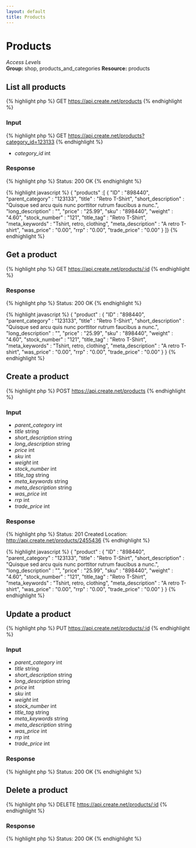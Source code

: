 ```yaml
---
layout: default
title: Products
---
```


Products
=============

*Access Levels*    
__Group:__ shop, products_and_categories
__Resource:__ products

List all products
-------------------

{% highlight php %}
GET 	https://api.create.net/products
{% endhighlight %}

### Input

{% highlight php %}
GET 	https://api.create.net/products?category_id=123133
{% endhighlight %}

* *category_id* int

### Response

{% highlight php %}
Status: 200 OK
{% endhighlight %}

{% highlight javascript %}
{ "products" :[ 
	{
		"ID" : "898440",
		"parent_category" : "123133",
		"title" : "Retro T-Shirt",
		"short_description" : "Quisque sed arcu quis nunc porttitor rutrum faucibus a nunc.",
		"long_description" : "",
		"price" : "25.99",
		"sku" : "898440",
		"weight" : "4.60",
		"stock_number" : "121",
		"title_tag" : "Retro T-Shirt",
		"meta_keywords" : "Tshirt, retro, clothing",
		"meta_description" : "A retro T-shirt",
		"was_price" : "0.00",
		"rrp" : "0.00",
		"trade_price" : "0.00"
	}
]}
{% endhighlight %}

Get a product
----------

{% highlight php %}
GET 	https://api.create.net/products/:id
{% endhighlight %}

### Response

{% highlight php %}
Status: 200 OK
{% endhighlight %}

{% highlight javascript %}
{ "product" : 
	{
		"ID" : "898440",
		"parent_category" : "123133",
		"title" : "Retro T-Shirt",
		"short_description" : "Quisque sed arcu quis nunc porttitor rutrum faucibus a nunc.",
		"long_description" : "",
		"price" : "25.99",
		"sku" : "898440",
		"weight" : "4.60",
		"stock_number" : "121",
		"title_tag" : "Retro T-Shirt",
		"meta_keywords" : "Tshirt, retro, clothing",
		"meta_description" : "A retro T-shirt",
		"was_price" : "0.00",
		"rrp" : "0.00",
		"trade_price" : "0.00"
	}
}
{% endhighlight %}

Create a product
-------------

{% highlight php %}
POST 	https://api.create.net/products
{% endhighlight %}

### Input

* *parent_category* int
* *title* string
* *short_description* string
* *long_description* string
* *price* int
* *sku* int
* *weight* int
* *stock_number* int
* *title_tag* string
* *meta_keywords* string
* *meta_description* string
* *was_price* int
* *rrp* int
* *trade_price* int


### Response

{% highlight php %}
Status: 201 Created
Location: http://api.create.net/products/2455436
{% endhighlight %}

{% highlight javascript %}
{ "product" : 
	{
		"ID" : "898440",
		"parent_category" : "123133",
		"title" : "Retro T-Shirt",
		"short_description" : "Quisque sed arcu quis nunc porttitor rutrum faucibus a nunc.",
		"long_description" : "",
		"price" : "25.99",
		"sku" : "898440",
		"weight" : "4.60",
		"stock_number" : "121",
		"title_tag" : "Retro T-Shirt",
		"meta_keywords" : "Tshirt, retro, clothing",
		"meta_description" : "A retro T-shirt",
		"was_price" : "0.00",
		"rrp" : "0.00",
		"trade_price" : "0.00"
	}
}
{% endhighlight %}

Update a product
-------------

{% highlight php %}
PUT 	https://api.create.net/products/:id
{% endhighlight %}

### Input

* *parent_category* int
* *title* string
* *short_description* string
* *long_description* string
* *price* int
* *sku* int
* *weight* int
* *stock_number* int
* *title_tag* string
* *meta_keywords* string
* *meta_description* string
* *was_price* int
* *rrp* int
* *trade_price* int

### Response

{% highlight php %}
Status: 200 OK
{% endhighlight %}

Delete a product
-------------

{% highlight php %}
DELETE 	https://api.create.net/products/:id
{% endhighlight %}

### Response

{% highlight php %}
Status: 200 OK
{% endhighlight %}